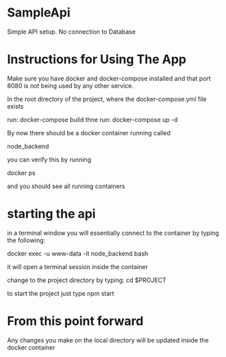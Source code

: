 # SampleApi

Simple API setup. No connection to Database

# Instructions for Using The App

Make sure you have docker and docker-compose installed and that port 8080 is not being used by any other service.

In the root directory of the project, where the docker-compose.yml file exists

run: docker-compose build 
thne
run: docker-compose up -d

By now there should be a docker container running called 

node_backend

you can verify this by running

docker ps

and you should see all running containers

# starting the api

in a terminal window you will essentially connect to the container by typing the following:

docker exec -u www-data -it node_backend bash

it will open a terminal session inside the container

change to the project directory by typing: cd $PROJECT

to start the project just type npm start

# From this point forward

Any changes you make on the local directory will be updated inside the docker container
